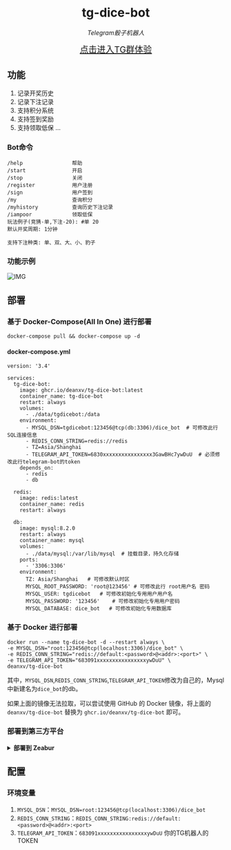 <div align="center">

# tg-dice-bot

_Telegram骰子机器人_

<a href="https://t.me/+HOSNzxTdUnIxNjdl" style="font-size: 20px;">点击进入TG群体验</a>

</div>

## 功能

1. 记录开奖历史
2. 记录下注记录
3. 支持积分系统
4. 支持签到奖励
5. 支持领取低保
   ...

### Bot命令

```
/help                帮助
/start               开启
/stop                关闭
/register            用户注册
/sign                用户签到
/my                  查询积分
/myhistory           查询历史下注记录
/iampoor             领取低保
玩法例子(竞猜-单,下注-20): #单 20
默认开奖周期: 1分钟

支持下注种类: 单、双、大、小、豹子
```

### 功能示例

![IMG](https://s2.loli.net/2023/12/12/Y6mBkRM94rUKLul.gif)


## 部署

### 基于 Docker-Compose(All In One) 进行部署

```shell
docker-compose pull && docker-compose up -d
```

#### docker-compose.yml
```docker
version: '3.4'

services:
  tg-dice-bot:
    image: ghcr.io/deanxv/tg-dice-bot:latest
    container_name: tg-dice-bot
    restart: always
    volumes:
      - ./data/tgdicebot:/data
    environment:
      - MYSQL_DSN=tgdicebot:123456@tcp(db:3306)/dice_bot  # 可修改此行 SQL连接信息
      - REDIS_CONN_STRING=redis://redis
      - TZ=Asia/Shanghai
      - TELEGRAM_API_TOKEN=6830xxxxxxxxxxxxxxxx3GawBHc7ywDuU  # 必须修改此行telegram-bot的token
    depends_on:
      - redis
      - db

  redis:
    image: redis:latest
    container_name: redis
    restart: always

  db:
    image: mysql:8.2.0
    restart: always
    container_name: mysql
    volumes:
      - ./data/mysql:/var/lib/mysql  # 挂载目录，持久化存储
    ports:
      - '3306:3306'
    environment:
      TZ: Asia/Shanghai   # 可修改默认时区
      MYSQL_ROOT_PASSWORD: 'root@123456' # 可修改此行 root用户名 密码
      MYSQL_USER: tgdicebot   # 可修改初始化专用用户用户名
      MYSQL_PASSWORD: '123456'    # 可修改初始化专用用户密码
      MYSQL_DATABASE: dice_bot   # 可修改初始化专用数据库
```

### 基于 Docker 进行部署

```shell
docker run --name tg-dice-bot -d --restart always \
-e MYSQL_DSN="root:123456@tcp(localhost:3306)/dice_bot" \
-e REDIS_CONN_STRING="redis://default:<password>@<addr>:<port>" \
-e TELEGRAM_API_TOKEN="683091xxxxxxxxxxxxxxxxywDuU" \
deanxv/tg-dice-bot
```

其中，`MYSQL_DSN`,`REDIS_CONN_STRING`,`TELEGRAM_API_TOKEN`修改为自己的，Mysql中新建名为`dice_bot`的db。

如果上面的镜像无法拉取，可以尝试使用 GitHub 的 Docker 镜像，将上面的 `deanxv/tg-dice-bot`
替换为 `ghcr.io/deanxv/tg-dice-bot` 即可。

### 部署到第三方平台

<details>
<summary><strong>部署到 Zeabur</strong></summary>
<div>

> Zeabur 的服务器在国外，自动解决了网络的问题，同时免费的额度也足够个人使用

点击一键部署:

[![Deploy on Zeabur](https://zeabur.com/button.svg)](https://zeabur.com/templates/SEFL7Z?referralCode=deanxv)

**一键部署后 `MYSQL_DSN` `REDIS_CONN_STRING` `TELEGRAM_API_TOKEN`变量也需要替换！**

或手动部署:

1. 首先 fork 一份代码。
2. 进入 [Zeabur](https://zeabur.com?referralCode=deanxv)，登录，进入控制台。
3. 新建一个 Project，在 Service -> Add Service 选择 prebuilt，选择 MySQL，并记下连接参数（用户名、密码、地址、端口）。
4. 新建一个 Project，在 Service -> Add Service 选择 prebuilt，选择 Redis，并记下连接参数（密码、地址、端口）。
5. 使用mysql视图化工具连接mysql，运行 ```create database `dice_bot` ``` 创建数据库。
6. 在 Service -> Add Service，选择 Git（第一次使用需要先授权），选择你 fork 的仓库。
7. Deploy 会自动开始，先取消。
8. 添加环境变量

   `MYSQL_DSN`:`<username>:<password>@tcp(<addr>:<port>)/dice_bot`

   `REDIS_CONN_STRING`:`redis://default:<password>@<addr>:<port>`

   `TELEGRAM_API_TOKEN`:`你的TG机器人的TOKEN`

   保存。
9. 选择 Redeploy。

</div>
</details>



## 配置

### 环境变量

1. `MYSQL_DSN`：`MYSQL_DSN=root:123456@tcp(localhost:3306)/dice_bot`
2. `REDIS_CONN_STRING`：`REDIS_CONN_STRING:redis://default:<password>@<addr>:<port>`
3. `TELEGRAM_API_TOKEN`：`683091xxxxxxxxxxxxxxxxywDuU` 你的TG机器人的TOKEN
